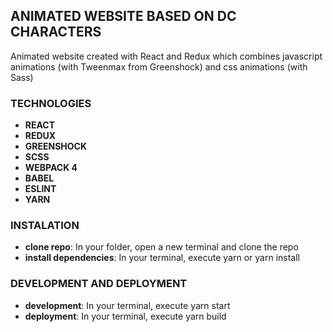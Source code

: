## ANIMATED WEBSITE BASED ON DC CHARACTERS

Animated website created with React and Redux which combines javascript animations (with Tweenmax from Greenshock) and css animations (with Sass)

### TECHNOLOGIES

* **REACT**
* **REDUX**
* **GREENSHOCK**
* **SCSS**
* **WEBPACK 4**
* **BABEL**
* **ESLINT**
* **YARN**

### INSTALATION

* **clone repo**: In your folder, open a new terminal and clone the repo
* **install dependencies**: In your terminal, execute yarn or yarn install

### DEVELOPMENT AND DEPLOYMENT

* **development**: In your terminal, execute yarn start
* **deployment**: In your terminal, execute yarn build